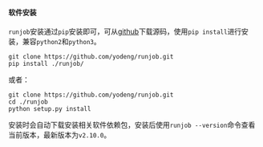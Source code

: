 #### 软件安装

`runjob`安装通过`pip`安装即可，可从[github](https://github.com/yodeng/runjob)下载源码，使用`pip install`进行安装，兼容`python2`和`python3`。

```
git clone https://github.com/yodeng/runjob.git
pip install ./runjob/
```

或者：

```
git clone https://github.com/yodeng/runjob.git
cd ./runjob
python setup.py install
```

安装时会自动下载安装相关软件依赖包，安装后使用`runjob --version`命令查看当前版本，最新版本为`v2.10.0`。

